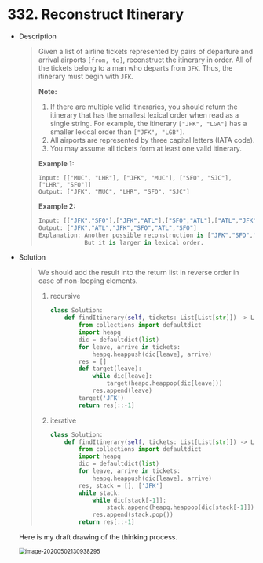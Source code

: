 # 332. Reconstruct Itinerary

- Description

  > Given a list of airline tickets represented by pairs of departure and arrival airports `[from, to]`, reconstruct the itinerary in order. All of the tickets belong to a man who departs from `JFK`. Thus, the itinerary must begin with `JFK`.
  >
  > **Note:**
  >
  > 1. If there are multiple valid itineraries, you should return the itinerary that has the smallest lexical order when read as a single string. For example, the itinerary `["JFK", "LGA"]` has a smaller lexical order than `["JFK", "LGB"]`.
  > 2. All airports are represented by three capital letters (IATA code).
  > 3. You may assume all tickets form at least one valid itinerary.
  >
  > **Example 1:**
  >
  > ```
  > Input: [["MUC", "LHR"], ["JFK", "MUC"], ["SFO", "SJC"], ["LHR", "SFO"]]
  > Output: ["JFK", "MUC", "LHR", "SFO", "SJC"]
  > ```
  >
  > **Example 2:**
  >
  > ```python
  > Input: [["JFK","SFO"],["JFK","ATL"],["SFO","ATL"],["ATL","JFK"],["ATL","SFO"]]
  > Output: ["JFK","ATL","JFK","SFO","ATL","SFO"]
  > Explanation: Another possible reconstruction is ["JFK","SFO","ATL","JFK","ATL","SFO"].
  >              But it is larger in lexical order.
  > ```

- Solution

  > We should add the result into the return list in reverse order in case of non-looping elements.
  >
  > 1. recursive
  >
  >    ```python
  >    class Solution:
  >        def findItinerary(self, tickets: List[List[str]]) -> List[str]:
  >            from collections import defaultdict
  >            import heapq
  >            dic = defaultdict(list)
  >            for leave, arrive in tickets:
  >                heapq.heappush(dic[leave], arrive)
  >            res = []
  >            def target(leave):
  >                while dic[leave]:
  >                    target(heapq.heappop(dic[leave]))
  >                res.append(leave)
  >            target('JFK')
  >            return res[::-1]
  >    ```
  >
  > 2. iterative
  >
  >    ```python
  >    class Solution:
  >        def findItinerary(self, tickets: List[List[str]]) -> List[str]:
  >            from collections import defaultdict
  >            import heapq
  >            dic = defaultdict(list)
  >            for leave, arrive in tickets:
  >                heapq.heappush(dic[leave], arrive)
  >            res, stack = [], ['JFK']
  >            while stack:
  >                while dic[stack[-1]]:
  >                    stack.append(heapq.heappop(dic[stack[-1]]))
  >                res.append(stack.pop())
  >            return res[::-1]
  >    ```

  Here is my draft drawing of the thinking process.

  <img src="C:\Users\gcy\AppData\Roaming\Typora\typora-user-images\image-20200502130938295.png" alt="image-20200502130938295" style="zoom: 80%;" />

  